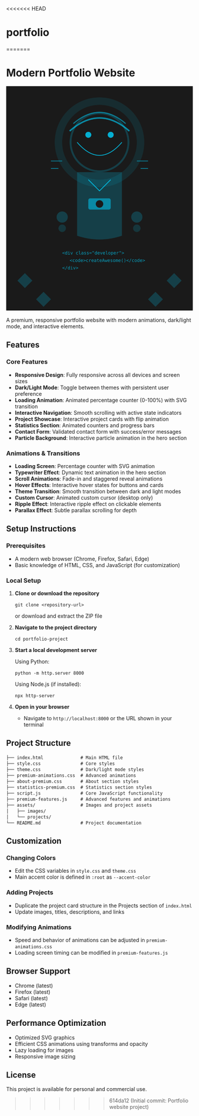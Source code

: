 <<<<<<< HEAD
# portfolio
=======
# Modern Portfolio Website

![Portfolio Preview](assets/images/profile.svg)

A premium, responsive portfolio website with modern animations, dark/light mode, and interactive elements.

## Features

### Core Features
- **Responsive Design**: Fully responsive across all devices and screen sizes
- **Dark/Light Mode**: Toggle between themes with persistent user preference
- **Loading Animation**: Animated percentage counter (0-100%) with SVG transition
- **Interactive Navigation**: Smooth scrolling with active state indicators
- **Project Showcase**: Interactive project cards with flip animation
- **Statistics Section**: Animated counters and progress bars
- **Contact Form**: Validated contact form with success/error messages
- **Particle Background**: Interactive particle animation in the hero section

### Animations & Transitions
- **Loading Screen**: Percentage counter with SVG animation
- **Typewriter Effect**: Dynamic text animation in the hero section
- **Scroll Animations**: Fade-in and staggered reveal animations
- **Hover Effects**: Interactive hover states for buttons and cards
- **Theme Transition**: Smooth transition between dark and light modes
- **Custom Cursor**: Animated custom cursor (desktop only)
- **Ripple Effect**: Interactive ripple effect on clickable elements
- **Parallax Effect**: Subtle parallax scrolling for depth

## Setup Instructions

### Prerequisites
- A modern web browser (Chrome, Firefox, Safari, Edge)
- Basic knowledge of HTML, CSS, and JavaScript (for customization)

### Local Setup

1. **Clone or download the repository**
   ```
   git clone <repository-url>
   ```
   or download and extract the ZIP file

2. **Navigate to the project directory**
   ```
   cd portfolio-project
   ```

3. **Start a local development server**

   Using Python:
   ```
   python -m http.server 8000
   ```

   Using Node.js (if installed):
   ```
   npx http-server
   ```

4. **Open in your browser**
   - Navigate to `http://localhost:8000` or the URL shown in your terminal

## Project Structure

```
├── index.html              # Main HTML file
├── style.css               # Core styles
├── theme.css               # Dark/light mode styles
├── premium-animations.css  # Advanced animations
├── about-premium.css       # About section styles
├── statistics-premium.css  # Statistics section styles
├── script.js               # Core JavaScript functionality
├── premium-features.js     # Advanced features and animations
├── assets/                 # Images and project assets
│   ├── images/
│   └── projects/
└── README.md               # Project documentation
```

## Customization

### Changing Colors
- Edit the CSS variables in `style.css` and `theme.css`
- Main accent color is defined in `:root` as `--accent-color`

### Adding Projects
- Duplicate the project card structure in the Projects section of `index.html`
- Update images, titles, descriptions, and links

### Modifying Animations
- Speed and behavior of animations can be adjusted in `premium-animations.css`
- Loading screen timing can be modified in `premium-features.js`

## Browser Support

- Chrome (latest)
- Firefox (latest)
- Safari (latest)
- Edge (latest)

## Performance Optimization

- Optimized SVG graphics
- Efficient CSS animations using transforms and opacity
- Lazy loading for images
- Responsive image sizing

## License

This project is available for personal and commercial use.
>>>>>>> 614da12 (Initial commit: Portfolio website project)
